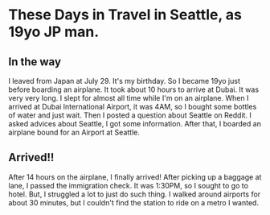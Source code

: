# These Days in Travel in Seattle, as 19yo JP man.

## In the way
I leaved from Japan at July 29. It's my birthday. So I became 19yo just before boarding an airplane.
It took about 10 hours to arrive at Dubai. It was very very long. I slept for almost all time while I'm on an airplane.
When I arrived at Dubai International Airport, it was 4AM, so I bought some bottles of water and just wait. Then I posted a question about Seattle on Reddit. I asked advices about Seattle, I got some information.
After that, I boarded an airplane bound for an Airport at Seattle.

## Arrived!!
After 14 hours on the airplane, I finally arrived! After picking up a baggage at lane, I passed the immigration check. It was 1:30PM, so I sought to go to hotel. But, I struggled a lot to just do such thing. I walked around airports for about 30 minutes, but I couldn't find the station to ride on a metro I wanted.
